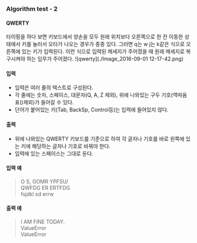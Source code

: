 ### Algorithm test - 2
#### QWERTY
타이핑을 하다 보면 키보드에서 양손을 모두 원래 위치보다 오른쪽으로 한 칸 이동한 상태에서 키를 눌러서 오타가 나오는 경우가 종종 있다. 그러면 q는 w j는 k같은 식으로 오른쪽에 있는 키가 입력된다. 이런 식으로 입력된 메세지가 주어졌을 때 원래 메세지로 복구시켜야 하는 임무가 주어졌다.
![qwerty](./Image_2016-09-01 12-17-42.png)

#### 입력
* 입력은 여러 줄의 텍스트로 구성된다. 
* 각 줄에는 숫자, 스페이스, 대문자(Q, A, Z 제외), 위에 나와있는 구두 기호(역따옴표()제외)가 들어갈 수 있다. 
* 단어가 붙어있는 키(Tab, BackSp, Control등)는 입력에 들어있지 않다.   

#### 출력
* 위에 나와있는 QWERTY 키보드를 기준으로 하여 각 글자나 기호를 바로 왼쪽에 있는 키에 해당하는 글자나 기호로 바꿔야 한다.
* 입력에 있는 스페이스는 그대로 둔다.

#### 입력 예
> O S, GOMR YPFSU/  
> QWFDG ER ERTFDG  
> fsjdkl sd errw    

#### 출력 예
> I AM FINE TODAY.  
> ValueError  
> ValueError   
